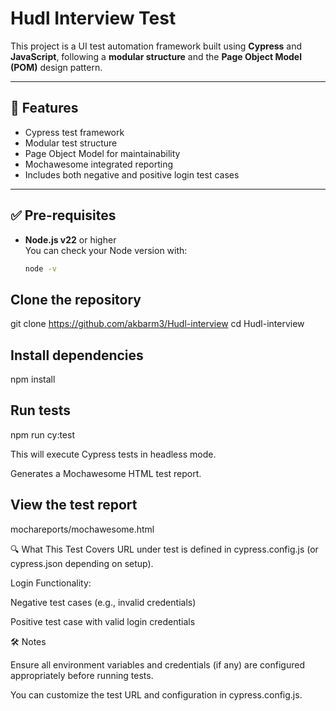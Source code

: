 # Hudl Interview Test

This project is a UI test automation framework built using **Cypress** and **JavaScript**, following a **modular structure** and the **Page Object Model (POM)** design pattern.

---

## 🚀 Features

- Cypress test framework
- Modular test structure
- Page Object Model for maintainability
- Mochawesome integrated reporting
- Includes both negative and positive login test cases

---

## ✅ Pre-requisites

- **Node.js v22** or higher  
  You can check your Node version with:
  ```bash
  node -v

## Clone the repository

git clone https://github.com/akbarm3/Hudl-interview
cd Hudl-interview

## Install dependencies

npm install

## Run tests

npm run cy:test

This will execute Cypress tests in headless mode.

Generates a Mochawesome HTML test report.

## View the test report

mochareports/mochawesome.html

🔍 What This Test Covers
URL under test is defined in cypress.config.js (or cypress.json depending on setup).

Login Functionality:

Negative test cases (e.g., invalid credentials)

Positive test case with valid login credentials


🛠️ Notes

Ensure all environment variables and credentials (if any) are configured appropriately before running tests.

You can customize the test URL and configuration in cypress.config.js.


   
